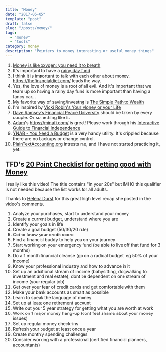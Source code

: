 ```yaml
---
title: "Money"
date: "2017-05-05"
template: "post"
draft: false
slug: "/posts/money/"
tags:
  - "money"
  - "tools"
category: money 
description: "Pointers to money interesting or useful money things"
---
```


1. [Money is like oxygen: you need it to breath](https://twitter.com/adammgrant/status/515102207726059520?lang=en)
1. It's important to have a [rainy day fund](http://mattpayne.org/posts/f-off-fund/)
1. I think it is important to talk with each other about money.  https://thefinancialdiet.com/ leads the way.
1. Yes, the love of money is a root of all evil.  And it's important that we team up so having a rainy day fund is more important than having a fancy car...
1. My favorite way of saving/investng is [The Simple Path to Wealth](https://www.madfientist.com/jl-collins-interview/)
1. I'm inspired by [Vicki Robin's Your Money or your Life](https://www.madfientist.com/vicki-robin-interview/)
1. [Dave Ramsey's Financial Peace University](https://www.daveramsey.com/fpu) should be taken by every couple.  Or something like it.
1. [Adam](https://minafi.com/profiles/adam)'s https://minafi.com/ is great!  Please work through his 
[Interactive Guide to Financial Independence](https://minafi.com/interactive-guide-early-retirement-financial-independence)
1. [YNAB - You Need a Budget](https://www.youneedabudget.com/) is a very handy utility.  It's crippled because there are no backups or change control.
1. [PlainTextAccounting.org](https://plaintextaccounting.org/) intrests me, and I have not started practicing it, yet.

## TFD's [20 Point Checklist for getting good with Money](https://www.youtube.com/watch?v=HeR8oQj7Va0&t=1104s)

I really like this video!   The title contains "in your 20s" but IMHO this qualifier is not needed because the list works for all adults.

Thanks to [Helena Durst](https://www.youtube.com/channel/UCagjaJIsu86Mqb2LmOHyKRQ) for this great high level recap she posted in the video's 
comments.

1. Analyze your purchases, start to understand your money
2. Create a current budget, understand where you are
3. Identify your goals in life
4. Create a goal budget (50/30/20 rule)
5. Get to know your credit score
6. Find a financial buddy to help you on your journey
7. Start working on your emergency fund (be able to live off that fund for 3 months)
8. Do a 1 month financial cleanse (go on a radical budget, eg 50% of your income)
9. Know your professional industry and how to advance in it
10. Set up an additional stream of income (babysitting, dogwalking to investment and real estate), dont be dependent on one stream of income (your regular job)
11. Get over your fear of credit cards and get comfortable with them
12. Make your bank accounts as smart as possible
13. Learn to speak the language of money
14. Set up at least one retirement account
15. Write out your 5 year strategy for getting what you are worth at work
16. Work on 1 major money hang-up (dont feel shame about your money issues)
17. Set up regular money check-ins
18. Refresh your budget at least once a year
19. Create monthly spending challenges
20. Consider working with a professional (certified financial planners, accountants)


